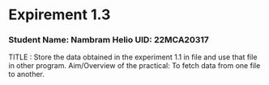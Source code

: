 # Expirement 1.3
### Student Name: Nambram Helio 	 	           UID: 22MCA20317 

 TITLE : Store the data obtained in the experiment 1.1 in file and use that file in other program. 
Aim/Overview of the practical:  To fetch data from one file to another. 
